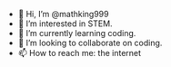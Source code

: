 - 👋 Hi, I’m @mathking999
- 👀 I’m interested in STEM.
- 🌱 I’m currently learning coding.
- 💞️ I’m looking to collaborate on coding.
- 📫 How to reach me: the internet

<!---
mathking999/mathking999 is a ✨ special ✨ repository because its `README.md` (this file) appears on your GitHub profile.
You can click the Preview link to take a look at your changes.
--->
